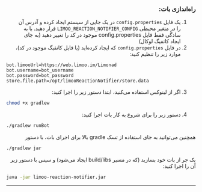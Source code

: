 <div dir="rtl">

### راه‌اندازی بات:
1. یک فایل `config.properties` در یک جایی از سیستم ایجاد کرده و آدرس آن را در متغیر محیطی `LIMOO_REACTION_NOTIFIER_CONFIG` قرار دهید. یا به سادگی فقط فایل config.properties موجود در کد را تغییر دهید (به جای ایجاد کانفیگ لوکال)
2. در فایل `config.properties` که ایجاد کرده‌اید (یا فایل کانفیگ موجود در کد)، موارد زیر را تنظیم کنید:
</div>

```properties
bot.limooUrl=https://web.limoo.im/Limonad
bot.username=bot_username
bot.password=bot_password
store.file.path=/opt/limooReactionNotifier/store.data
```

<div dir="rtl">

3. اگر از لینوکس استفاده می‌کنید، ابتدا دستور زیر را اجرا کنید:
</div>

```bash
chmod +x gradlew
```

<div dir="rtl">

4. دستور زیر را برای شروع به کار بات اجرا کنید:
</div>

```bash
./gradlew runBot
```

<div dir="rtl">

همچنین می‌توانید به جای استفاده از تسک gradle بالا برای اجرای بات، با دستور
</div>

```bash
./gradlew jar
```

<div dir="rtl">

یک جر از بات خود بسازید (که در مسیر build/libs ایجاد می‌شود) و سپس با دستور زیر آن را اجرا کنید:
</div>

```bash
java -jar limoo-reaction-notifier.jar
```
***
